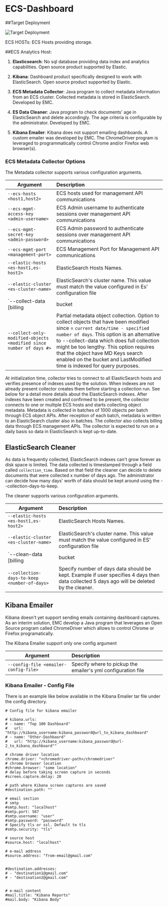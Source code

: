 ECS-Dashboard
======================


##Target Deployment

![Target Deployment](https://github.com/carone1/ecs-dashboard/blob/master/doc/images/ECSAnalyticsDeployment.png)

ECS HOSTs:  ECS Hosts providing storage. 

##ECS Analytics Host:

1. **Elasticsearch**: No sql database providing data index and analytics capabilities. Open source product supported by Elastic.
 
2. **Kibana**: Dashboard product specifically designed to work with ElasticSearch.  Open source product supported by Elastic.

3. **ECS Metadata Collector**: Java program to collect metadata information from an ECS cluster. Collected metadata is stored in ElasticSearch. Developed by EMC.

4. **ES Data Cleaner**: Java program to check documents' age in ElasticSearch and delete accordingly.  The age criteria is configurable by the administrator. Developed by EMC.

5. **Kibana Emailer**: Kibana does not support emailing dashboards.  A custom emailer was developed by EMC.  The ChromeDriver program is leveraged to programmatically control Chrome and/or Firefox web browser(s). 

### ECS Metadata Collector Options

The Metadata collector supports various configuration arguments.

| Argument | Description |
|----------|:-----------|
| `--ecs-hosts <host1,host2>` | ECS hosts used for management API communications |
| `--ecs-mgmt-access-key <admin-username>` | ECS Admin username to authenticate sessions over management API communications |
| `--ecs-mgmt-secret-key <admin-password>` | ECS Admin password to authenticate sessions over management API communications |
| `--ecs-mgmt-port <management-port>` | ECS Management Port for Management API communications |
| `--elastic-hosts <es-host1,es-host2>` | ElasticSearch Hosts Names. |
| `--elastic-cluster <es-cluster-name>` | ElasticSearch's cluster name. This value must match the value configured in Es' configuration file |
| `--collect-data [billing | bucket | object | object-version | all]` | Full metadata collection option. All option includes billing, bucket and object data. object-version has to be invoked separately if required. |
| `--collect-only-modified-objects <modified since number of days #>` | Partial metadata object collection. Option to collect objects that have been modified since = `current date/time - specified number of days`. This option is an alternative to \--collect-data which does full collection might be too lengthy. This option requires that the object have MD Keys search enabled on the bucket and LastModified time is indexed for query purposes. |


At initialization time, collector tries to connect to all ElasticSearch hosts and verifies presence of indexes used by the solution. When indexes are not already present collector creates them before starting a collection run. See below for a detail more details about the ElasticSearch indexes. After indexes have been created and confirmed to be present, the collector connects to one or multiple ECS hosts and starts collecting object metadata. Metadata is collected in batches of 1000 objects per batch through ECS object APIs. After reception of each batch, metadata is written to an ElasticSearch cluster also in batches. The collector also collects billing data through ECS management APIs. The collector is expected to run on a daily basis so data in ElasticSearch is kept up-to-date.


## ElasticSearch Cleaner

As data is frequently collected, ElasticSearch indexes can't grow forever as disk space is limited. The data collected is timestamped through a field called `collection_time`.  Based on that field the cleaner can decide to delete documents that were collected x number of days ago. The administrator can decide how many days' worth of data should be kept around using the \--collection-days-to-keep.

The cleaner supports various configuration arguments.

| Argument | Description |
|----------|:-----------|
| `--elastic-hosts <es-host1,es-host2>`  | ElasticSearch Hosts Names.  |
| `--elastic-cluster <es-cluster-name>` | ElasticSearch's cluster name. This value must match the value configured in ES' configuration file  |
| `--clean-data [billing | bucket | object | object-version | all]` | Full metadata deletion option. All options include billing, bucket, object and object-version data |
| `--collection-days-to-keep <number-of-days>` | Specify number of days data should be kept. Example if user specifies 4 days then data collected 5 days ago will be deleted by the cleaner. |


## Kibana Emailer

Kibana doesn't yet support sending emails containing dashboard captures. As an interim solution, EMC develop a Java program that leverages an Open Source program called ChromeDriver which allows to control Chrome or Firefox programatically. 

The Kibana Emailer support only one config argument

| Argument | Description |
|----------|:-----------|
| `--config-file <emailer-config-file>` | Specify where to pickup the emailer's yml configuration file |

### Kibana Emailer - Config File

There is an example like below available in the Kibana Emailer tar file under the config directory.


	# Config file for kibana emailer

	# kibana.urls:
	# - name: "Top 100 Dashboard"
	#   url: "http://kibana_username:kibana_password@url_to_kibana_dashboard"
	# - name: "Other-Dashbaord"
	#   url: "http://kibana_username:kibana_password@url-2_to_kibana_dashboard""

	# chrome driver location
	chrome.driver: "<chromedriver-path>/chromedriver"
	# chrome browser location
	#chrome.browser: "some location"
	# delay before taking screen capture in seconds
	#screen.capture.delay: 20

	# path where Kibana screen captures are saved
	#destination.path: ""

	# email section
	# smtp
	#smtp.host: "localhost"
	#smtp.port: 587
	#smtp.username: "user"
	#smtp.password: "password"
	# Specify tls or ssl. Default to tls
	#smtp.security: "tls"

	# source host
	#source.host: "localhost"

	# e-mail address
	#source.address: "from-email@gmail.com"


	#destination.addresses:
	# - "destination1@gmail.com"
	# - "destination2@gmail.com"


	# e-mail content
	#mail.title: "Kibana Reports"
	#mail.body: "Kibana Body"




